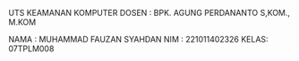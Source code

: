 UTS KEAMANAN KOMPUTER
DOSEN : BPK. AGUNG PERDANANTO S,KOM., M.KOM

NAMA : MUHAMMAD FAUZAN SYAHDAN
NIM  : 221011402326
KELAS: 07TPLM008
